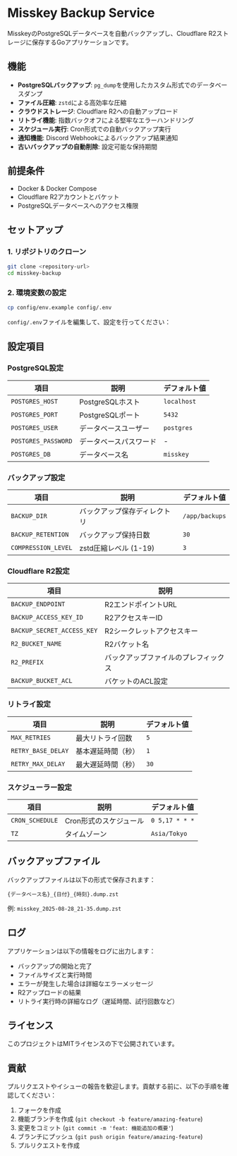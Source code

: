 # Misskey Backup Service

MisskeyのPostgreSQLデータベースを自動バックアップし、Cloudflare R2ストレージに保存するGoアプリケーションです。

## 機能

- **PostgreSQLバックアップ**: `pg_dump`を使用したカスタム形式でのデータベースダンプ
- **ファイル圧縮**: `zstd`による高効率な圧縮
- **クラウドストレージ**: Cloudflare R2への自動アップロード
- **リトライ機能**: 指数バックオフによる堅牢なエラーハンドリング
- **スケジュール実行**: Cron形式での自動バックアップ実行
- **通知機能**: Discord Webhookによるバックアップ結果通知
- **古いバックアップの自動削除**: 設定可能な保持期間

## 前提条件

- Docker & Docker Compose
- Cloudflare R2アカウントとバケット
- PostgreSQLデータベースへのアクセス権限

## セットアップ

### 1. リポジトリのクローン

```bash
git clone <repository-url>
cd misskey-backup
```

### 2. 環境変数の設定

```bash
cp config/env.example config/.env
```
`config/.env`ファイルを編集して、設定を行ってください：


## 設定項目

### PostgreSQL設定

| 項目 | 説明 | デフォルト値 |
|------|------|-------------|
| `POSTGRES_HOST` | PostgreSQLホスト | `localhost` |
| `POSTGRES_PORT` | PostgreSQLポート | `5432` |
| `POSTGRES_USER` | データベースユーザー | `postgres` |
| `POSTGRES_PASSWORD` | データベースパスワード | - |
| `POSTGRES_DB` | データベース名 | `misskey` |

### バックアップ設定

| 項目 | 説明 | デフォルト値 |
|------|------|-------------|
| `BACKUP_DIR` | バックアップ保存ディレクトリ | `/app/backups` |
| `BACKUP_RETENTION` | バックアップ保持日数 | `30` |
| `COMPRESSION_LEVEL` | zstd圧縮レベル (1-19) | `3` |

### Cloudflare R2設定

| 項目 | 説明 |
|------|------|
| `BACKUP_ENDPOINT` | R2エンドポイントURL |
| `BACKUP_ACCESS_KEY_ID` | R2アクセスキーID |
| `BACKUP_SECRET_ACCESS_KEY` | R2シークレットアクセスキー |
| `R2_BUCKET_NAME` | R2バケット名 |
| `R2_PREFIX` | バックアップファイルのプレフィックス |
| `BACKUP_BUCKET_ACL` | バケットのACL設定 |

### リトライ設定

| 項目 | 説明 | デフォルト値 |
|------|------|-------------|
| `MAX_RETRIES` | 最大リトライ回数 | `5` |
| `RETRY_BASE_DELAY` | 基本遅延時間（秒） | `1` |
| `RETRY_MAX_DELAY` | 最大遅延時間（秒） | `30` |

### スケジューラー設定

| 項目 | 説明 | デフォルト値 |
|------|------|-------------|
| `CRON_SCHEDULE` | Cron形式のスケジュール | `0 5,17 * * *` |
| `TZ` | タイムゾーン | `Asia/Tokyo` |

## バックアップファイル

バックアップファイルは以下の形式で保存されます：

```
{データベース名}_{日付}_{時刻}.dump.zst
```

例: `misskey_2025-08-28_21-35.dump.zst`

## ログ

アプリケーションは以下の情報をログに出力します：

- バックアップの開始と完了
- ファイルサイズと実行時間
- エラーが発生した場合は詳細なエラーメッセージ
- R2アップロードの結果
- リトライ実行時の詳細なログ（遅延時間、試行回数など）


## ライセンス

このプロジェクトはMITライセンスの下で公開されています。

## 貢献

プルリクエストやイシューの報告を歓迎します。貢献する前に、以下の手順を確認してください：

1. フォークを作成
2. 機能ブランチを作成 (`git checkout -b feature/amazing-feature`)
3. 変更をコミット (`git commit -m 'feat: 機能追加の概要'`)
4. ブランチにプッシュ (`git push origin feature/amazing-feature`)
5. プルリクエストを作成
